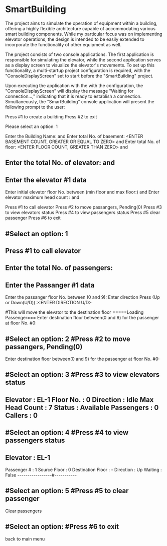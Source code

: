 # SmartBuilding

The project aims to simulate the operation of equipment within a building, 
offering a highly flexible architecture capable of accommodating various 
smart building components. While my particular focus was on implementing 
elevator operations, the design is intended to be easily extended to 
incorporate the functionality of other equipment as well.


The project consists of two console applications. The first application is 
responsible for simulating the elevator, while the second application 
serves as a display screen to visualize the elevator's movements. 
To set up this functionality, a multi-startup project configuration 
is required, with the "ConsoleDisplayScreen" set to start 
before the "SmartBuilding" project.


Upon executing the application with the with the configuration, the 
"ConsoleDisplayScreen" will display the message "Waiting for connection...," 
indicating that it is ready to establish a connection. Simultaneously, 
the "SmartBuilding" console application will present the following prompt 
to the user:


Press #1 to create a building
Press #2 to exit

Please select an option: 1

Enter the Building Name:     <ENTER THE BUILDING NAME> and <Press Any Key>
Enter total No. of basement: <ENTER BASEMENT COUNT, GREATER OR EQUAL TO ZERO> and <Press Any Key>
Enter total No. of floor:    <ENTER FLOOR COUNT, GREATER THAN ZERO> and <Press Any Key>


Enter the total No. of elevator: <ENTER NUMBER OF ELEVATORS> and <Press Any Key>
-----------------------------
Enter the elevator #1 data
-----------------------------
Enter initial elevator floor No. between (min floor and max floor:) <ENTER FLOOR NUMBER> and <Press Any Key>
Enter elevator maximum head count : <ENTER MAXIMUM PERSON LIMIT> and <Press Any Key>


Press #1 to call elevator
Press #2 to move passangers, Pending(0)
Press #3 to view elevators status
Press #4 to view passengers status
Press #5 clear passenger
Press #6 to exit


#Select an option: 1
------------------------------
Press #1 to call elevator
------------------------------

Enter the total No. of passengers: <ENTER NUMBER OF PASSANGERS>
------------------------------
Enter the Passanger #1 data
------------------------------
Enter the passanger floor No. between (0 and 9): <ENTER FLOOR NO>
Enter direction Press (Up or Down(U/D)) :<ENTER DIRECTION U/D>


#This will move the elevator to the destination floor
=====Loading Passenger===
Enter destination floor between(0 and 9) for the passenger at floor No. #0:  <ENTER FLOOR NO> 





#Select an option: 2
#Press #2 to move passangers, Pending(0)
-----------------------------
Enter destination floor between(0 and 9) for the passenger at floor No. #0:  <ENTER FLOOR NO> 



#Select an option: 3
#Press #3 to view elevators status
-----------------------------
Elevator       : EL-1
Floor No.      : 0
Direction      : Idle
Max Head Count : 7
Status         : Available
Passengers     : 0
Callers        : 0
-----------------------------


#Select an option: 4
#Press #4 to view passengers status
-----------------------------
Elevator       : EL-1
-----------------------------
Passenger #       : 1
Source Floor      : 0
Destination Floor : -
Direction         : Up
Waiting           : False
-----------------#-----------


#Select an option: 5
#Press #5 to clear passenger
-----------------------------
Clear passengers


#Select an option: 
#Press #6 to exit
-----------------------------
back to main menu


